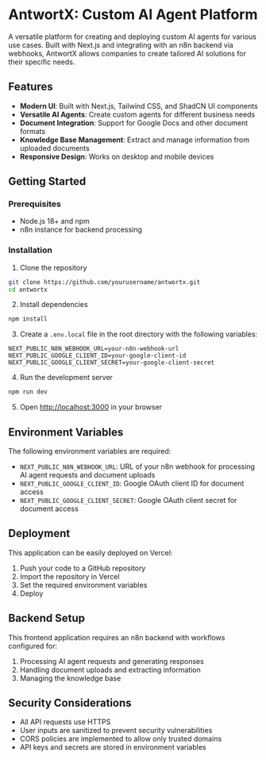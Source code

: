 # AntwortX: Custom AI Agent Platform

A versatile platform for creating and deploying custom AI agents for various use cases. Built with Next.js and integrating with an n8n backend via webhooks, AntwortX allows companies to create tailored AI solutions for their specific needs.

## Features

- **Modern UI**: Built with Next.js, Tailwind CSS, and ShadCN UI components
- **Versatile AI Agents**: Create custom agents for different business needs
- **Document Integration**: Support for Google Docs and other document formats
- **Knowledge Base Management**: Extract and manage information from uploaded documents
- **Responsive Design**: Works on desktop and mobile devices

## Getting Started

### Prerequisites

- Node.js 18+ and npm
- n8n instance for backend processing

### Installation

1. Clone the repository
```bash
git clone https://github.com/yourusername/antwortx.git
cd antwortx
```

2. Install dependencies
```bash
npm install
```

3. Create a `.env.local` file in the root directory with the following variables:
```
NEXT_PUBLIC_N8N_WEBHOOK_URL=your-n8n-webhook-url
NEXT_PUBLIC_GOOGLE_CLIENT_ID=your-google-client-id
NEXT_PUBLIC_GOOGLE_CLIENT_SECRET=your-google-client-secret
```

4. Run the development server
```bash
npm run dev
```

5. Open [http://localhost:3000](http://localhost:3000) in your browser

## Environment Variables

The following environment variables are required:

- `NEXT_PUBLIC_N8N_WEBHOOK_URL`: URL of your n8n webhook for processing AI agent requests and document uploads
- `NEXT_PUBLIC_GOOGLE_CLIENT_ID`: Google OAuth client ID for document access
- `NEXT_PUBLIC_GOOGLE_CLIENT_SECRET`: Google OAuth client secret for document access

## Deployment

This application can be easily deployed on Vercel:

1. Push your code to a GitHub repository
2. Import the repository in Vercel
3. Set the required environment variables
4. Deploy

## Backend Setup

This frontend application requires an n8n backend with workflows configured for:

1. Processing AI agent requests and generating responses
2. Handling document uploads and extracting information
3. Managing the knowledge base

## Security Considerations

- All API requests use HTTPS
- User inputs are sanitized to prevent security vulnerabilities
- CORS policies are implemented to allow only trusted domains
- API keys and secrets are stored in environment variables
